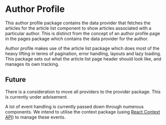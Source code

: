 # Author Profile

This author profile package contains the data provider that fetches the articles
for the article list component to show articles associated with a particular
author. This is distinct from the concept of an author profile page in the pages
package which contains the data provider for the author.

Author profile makes use of the article list package which does most of the
heavy lifting in terms of pagination, error handling, layouts and lazy loading.
This package sets out what the article list page header should look like, and
manages its own tracking.

## Future

There is a consideration to move all providers to the provider package. This is
currently under advisement.

A lot of event handling is currently passed down through numerous components. We
intend to utilise the context package (using
[React Context API](https://reactjs.org/docs/context.html)) to manage these
events.
